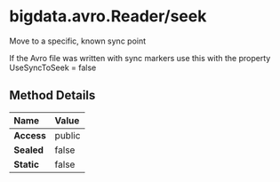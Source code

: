 [//]: #  (Copyright 2017, The MathWorks, Inc.)
# bigdata.avro.Reader/seek  
  
  Move to a specific, known sync point  
 
  If the Avro file was written with sync markers use this
  with the property UseSyncToSeek = false  
 
 ## Method Details  
  
Name | Value  
:------------------- | :----------------------------------------------------------------
**Access** | public  
**Sealed** | false  
**Static** |false  